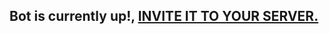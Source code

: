 ## Bot is currently up!, [INVITE IT TO YOUR SERVER.](https://discord.com/api/oauth2/authorize?client_id=821129463462625300&permissions=318528&scope=bot)
